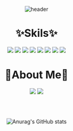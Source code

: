 <div align=center>

![header](https://capsule-render.vercel.app/api?type=Waving&text=Hi%20there👋,%20I'm%20Minji!&fontSize=40&color=C5E2FF)

<h1>✨Skils✨</h1>

<img src="https://img.shields.io/badge/Node.js-339933?style=flat-square&logo=Node.js&logoColor=white"/> <img src="https://img.shields.io/badge/JavaScript-F7DF1E?style=flat-square&logo=JavaScript&logoColor=white"/> <img src="https://img.shields.io/badge/AmazonEC2-FF9900?style=flat-square&logo=AmazonEC2&logoColor=white"/> <img src="https://img.shields.io/badge/Java-007396?style=flat-square&logo=Java&logoColor=white"/> <img src="https://img.shields.io/badge/Spring Boot-6DB33F?style=flat-square&logo=Spring Boot&logoColor=white"/> <img src="https://img.shields.io/badge/Vue.js-4FC08D?style=flat-square&logo=Vue.js&logoColor=white"/> <img src="https://img.shields.io/badge/React.js-61DAFB?style=flat-square&logo=React&logoColor=white"/> <img src="https://img.shields.io/badge/Linux-FCC624?style=flat-square&logo=Linux&logoColor=white"/>
<br>

<h1>🎁About Me🎁</h1>

<a href="https://www.notion.so/maymin/PROGRAMMER-a3ec34e731664d11b9ec38bb46bd7e5b?pvs=4"><img src="https://img.shields.io/badge/Notion-000000?style=flat-square&logo=Notion&logoColor=white&link=https://www.notion.so/PROGRAMMER-a3ec34e731664d11b9ec38bb46bd7e5b"></a>
<a href="https://velog.io/@maymin96/posts/"><img src="https://img.shields.io/badge/blog-20C997?style=flat-square&logo=Velog&logoColor=white&link=https://www.notion.so/PROGRAMMER-a3ec34e731664d11b9ec38bb46bd7e5b"/></a>

<br><br>
<!--
**minji856/minji856** is a ✨ _special_ ✨ repository because its `README.md` (this file) appears on your GitHub profile.

Here are some ideas to get you started:

- 🔭 I’m currently working on ...
- 🌱 I’m currently learning ...
- 👯 I’m looking to collaborate on ...
- 🤔 I’m looking for help with ...
- 💬 Ask me about ...
- 📫 How to reach me: ...
- 😄 Pronouns: ...
- ⚡ Fun fact: ...
-->
![Anurag's GitHub stats](https://github-readme-stats.vercel.app/api?username=minji856&show_icons=true&theme=radical)

</div>
